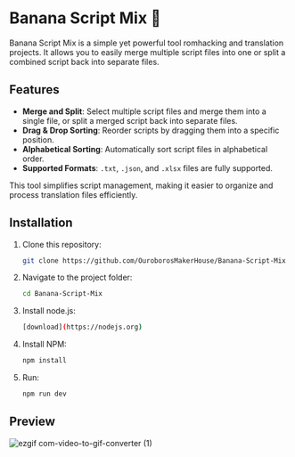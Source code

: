 # Banana Script Mix 🍌
Banana Script Mix is a simple yet powerful tool romhacking and translation projects. It allows you to easily merge multiple script files into one or split a combined script back into separate files.

## Features

- **Merge and Split**: Select multiple script files and merge them into a single file, or split a merged script back into separate files.
- **Drag & Drop Sorting**: Reorder scripts by dragging them into a specific position.
- **Alphabetical Sorting**: Automatically sort script files in alphabetical order.
- **Supported Formats**: `.txt`, `.json`, and `.xlsx` files are fully supported.

This tool simplifies script management, making it easier to organize and process translation files efficiently.

## Installation

1. Clone this repository:
   ```sh
   git clone https://github.com/OuroborosMakerHouse/Banana-Script-Mix
   ```
2. Navigate to the project folder:
   ```sh
   cd Banana-Script-Mix
   ```
3. Install node.js:
   ```sh
   [download](https://nodejs.org)
   ```
4. Install NPM:
   ```sh
   npm install
   ```
5. Run:
   ```sh
   npm run dev
   ```

## Preview
![ezgif com-video-to-gif-converter (1)](https://github.com/user-attachments/assets/5669eec3-4828-496e-9c1d-e3411556a202)


